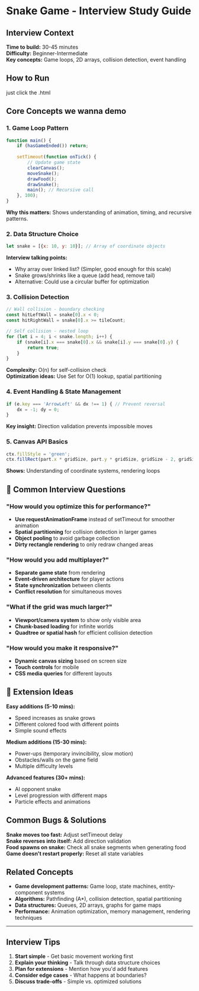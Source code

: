 # Snake Game - Interview Study Guide

## **Interview Context**
**Time to build:** 30-45 minutes  
**Difficulty:** Beginner-Intermediate  
**Key concepts:** Game loops, 2D arrays, collision detection, event handling

## **How to Run**
just click the .html

## **Core Concepts we wanna demo**

### 1. **Game Loop Pattern**
```javascript
function main() {
    if (hasGameEnded()) return;
    
    setTimeout(function onTick() {
        // Update game state
        clearCanvas();
        moveSnake();
        drawFood();
        drawSnake();
        main(); // Recursive call
    }, 100);
}
```
**Why this matters:** Shows understanding of animation, timing, and recursive patterns.

### 2. **Data Structure Choice**
```javascript
let snake = [{x: 10, y: 10}]; // Array of coordinate objects
```
**Interview talking points:**
- Why array over linked list? (Simpler, good enough for this scale)
- Snake grows/shrinks like a queue (add head, remove tail)
- Alternative: Could use a circular buffer for optimization

### 3. **Collision Detection**
```javascript
// Wall collision - boundary checking
const hitLeftWall = snake[0].x < 0;
const hitRightWall = snake[0].x >= tileCount;

// Self collision - nested loop
for (let i = 4; i < snake.length; i++) {
    if (snake[i].x === snake[0].x && snake[i].y === snake[0].y) {
        return true;
    }
}
```
**Complexity:** O(n) for self-collision check  
**Optimization ideas:** Use Set for O(1) lookup, spatial partitioning

### 4. **Event Handling & State Management**
```javascript
if (e.key === 'ArrowLeft' && dx !== 1) { // Prevent reversal
    dx = -1; dy = 0;
}
```
**Key insight:** Direction validation prevents impossible moves

### 5. **Canvas API Basics**
```javascript
ctx.fillStyle = 'green';
ctx.fillRect(part.x * gridSize, part.y * gridSize, gridSize - 2, gridSize - 2);
```
**Shows:** Understanding of coordinate systems, rendering loops

## 🎤 **Common Interview Questions**

### "How would you optimize this for performance?"
- **Use requestAnimationFrame** instead of setTimeout for smoother animation
- **Spatial partitioning** for collision detection in larger games
- **Object pooling** to avoid garbage collection
- **Dirty rectangle rendering** to only redraw changed areas

### "How would you add multiplayer?"
- **Separate game state** from rendering
- **Event-driven architecture** for player actions
- **State synchronization** between clients
- **Conflict resolution** for simultaneous moves

### "What if the grid was much larger?"
- **Viewport/camera system** to show only visible area
- **Chunk-based loading** for infinite worlds
- **Quadtree or spatial hash** for efficient collision detection

### "How would you make it responsive?"
- **Dynamic canvas sizing** based on screen size
- **Touch controls** for mobile
- **CSS media queries** for different layouts

## 🔧 **Extension Ideas**

**Easy additions (5-10 mins):**
- Speed increases as snake grows
- Different colored food with different points
- Simple sound effects

**Medium additions (15-30 mins):**
- Power-ups (temporary invincibility, slow motion)
- Obstacles/walls on the game field
- Multiple difficulty levels

**Advanced features (30+ mins):**
- AI opponent snake
- Level progression with different maps
- Particle effects and animations

## **Common Bugs & Solutions**

**Snake moves too fast:** Adjust setTimeout delay  
**Snake reverses into itself:** Add direction validation  
**Food spawns on snake:** Check all snake segments when generating food  
**Game doesn't restart properly:** Reset all state variables

## **Related Concepts**

- **Game development patterns:** Game loop, state machines, entity-component systems
- **Algorithms:** Pathfinding (A*), collision detection, spatial partitioning
- **Data structures:** Queues, 2D arrays, graphs for game maps
- **Performance:** Animation optimization, memory management, rendering techniques

---

## **Interview Tips**

1. **Start simple** - Get basic movement working first
2. **Explain your thinking** - Talk through data structure choices
3. **Plan for extensions** - Mention how you'd add features
4. **Consider edge cases** - What happens at boundaries?
5. **Discuss trade-offs** - Simple vs. optimized solutions